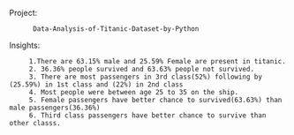 Project:

          Data-Analysis-of-Titanic-Dataset-by-Python
          
          
Insights:
 
         1.There are 63.15% male and 25.59% Female are present in titanic.
         2. 36.36% people survived and 63.63% people not survived.
         3. There are most passengers in 3rd class(52%) following by (25.59%) in 1st class and (22%) in 2nd class
         4. Most people were between age 25 to 35 on the ship.
         5. Female passengers have better chance to survived(63.63%) than male passengers(36.36%)
         6. Third class passengers have better chance to survive than other classs.
